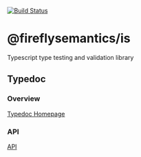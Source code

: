 [![Build Status](https://travis-ci.org/fireflysemantics/is.svg?branch=master)](https://travis-ci.org/fireflysemantics/is)

# @fireflysemantics/is

Typescript type testing and validation library

## Typedoc

### Overview

[Typedoc Homepage](https://fireflysemantics.github.io/is/doc/index.html)

### API

[API](https://fireflysemantics.github.io/is/doc/modules/_is_.html)
